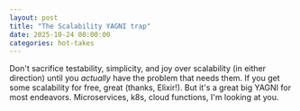 ```yaml
---
layout: post
title: "The Scalability YAGNI trap"
date: 2025-10-24 00:00:00
categories: hot-takes
---
```


Don't sacrifice testability, simplicity, and joy over scalability (in either direction) until you _actually_ have the problem that needs them. If you get some scalability for free, great (thanks, Elixir!). But it's a great big YAGNI for most endeavors. Microservices, k8s, cloud functions, I'm looking at you.
